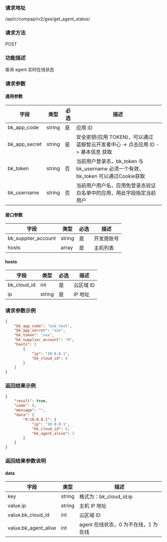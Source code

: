 ### 请求地址

/api/c/compapi/v2/gse/get_agent_status/

### 请求方法

POST

### 功能描述

查询 agent 实时在线状态

### 请求参数

#### 通用参数

| 字段 | 类型 | 必选 | 描述 |
|-----------|------------|--------|------------|
| bk_app_code | string | 是 | 应用 ID |
| bk_app_secret| string | 是 | 安全密钥(应用 TOKEN)，可以通过 蓝鲸智云开发者中心 -&gt; 点击应用 ID -&gt; 基本信息 获取 |
| bk_token | string | 否 | 当前用户登录态，bk_token 与 bk_username 必须一个有效，bk_token 可以通过Cookie获取 |
| bk_username | string | 否 | 当前用户用户名，应用免登录态验证白名单中的应用，用此字段指定当前用户 |

#### 接口参数

| 字段 | 类型 |必选| 描述 |
|---------------------|--------|----|-----------|
| bk_supplier_account | string | 是 | 开发商账号 |
| hosts | array | 是 | 主机列表 |

#### hosts

| 字段 | 类型 |必选| 描述 |
|-------------|--------|----|----------|
| bk_cloud_id | int | 是 | 云区域 ID |
| ip | string | 是 | IP 地址 |

### 请求参数示例

```json
{
    "bk_app_code": "esb_test",
    "bk_app_secret": "xxx",
    "bk_token": "xxx",
    "bk_supplier_account": "0",
    "hosts": [
        {
            "ip": "10.0.0.1",
            "bk_cloud_id": 0
        }
    ]
}
```

### 返回结果示例

```json
{
    "result": true,
    "code": 0,
    "message": "",
    "data": {
        "0:10.0.0.1": {
            "ip": "10.0.0.1",
            "bk_cloud_id": 0,
            "bk_agent_alive": 1
        }
    }
}
```

### 返回结果参数说明

#### data

| 字段 | 类型 | 描述 |
|-----------|-----------|-----------|
| key | string | 格式为：bk_cloud_id:ip |
| value.ip | string | 主机 IP 地址 |
| value.bk_cloud_id | int | 云区域 ID |
| value.bk_agent_alive | int | agent 在线状态，0 为不在线，1 为在线 |

